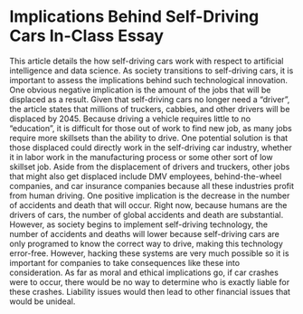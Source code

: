 # Implications Behind Self-Driving Cars In-Class Essay

This article details the how self-driving cars work with respect to artificial intelligence and data science. As society transitions to self-driving cars, it is important to assess the implications behind such technological innovation. One obvious negative implication is the amount of the jobs that will be displaced as a result. Given that self-driving cars no longer need a “driver”, the article states that millions of truckers, cabbies, and other drivers will be displaced by 2045. Because driving a vehicle requires little to no “education”, it is difficult for those out of work to find new job, as many jobs require more skillsets than the ability to drive. One potential solution is that those displaced could directly work in the self-driving car industry, whether it in labor work in the manufacturing process or some other sort of low skillset job. Aside from the displacement of drivers and truckers, other jobs that might also get displaced include DMV employees, behind-the-wheel companies, and car insurance companies because all these industries profit from human driving. One positive implication is the decrease in the number of accidents and death that will occur. Right now, because humans are the drivers of cars, the number of global accidents and death are substantial. However, as society begins to implement self-driving technology, the number of accidents and deaths will lower because self-driving cars are only programed to know the correct way to drive, making this technology error-free. However, hacking these systems are very much possible so it is important for companies to take consequences like these into consideration. As far as moral and ethical implications go, if car crashes were to occur, there would be no way to determine who is exactly liable for these crashes. Liability issues would then lead to other financial issues that would be unideal. 
